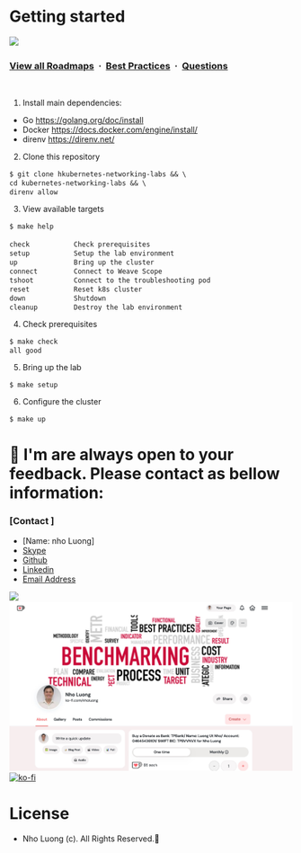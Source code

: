 # Getting started

![](https://i.imgur.com/waxVImv.png)
### [View all Roadmaps](https://github.com/nholuongut/all-roadmaps) &nbsp;&middot;&nbsp; [Best Practices](https://github.com/nholuongut/all-roadmaps/blob/main/public/best-practices/) &nbsp;&middot;&nbsp; [Questions](https://www.linkedin.com/in/nholuong/)
<br/>

1. Install main dependencies:

  * Go https://golang.org/doc/install
  * Docker https://docs.docker.com/engine/install/
  * direnv https://direnv.net/

2. Clone this repository

```
$ git clone hkubernetes-networking-labs && \
cd kubernetes-networking-labs && \
direnv allow
```

3. View available targets

```
$ make help

check           Check prerequisites
setup           Setup the lab environment
up              Bring up the cluster
connect         Connect to Weave Scope
tshoot          Connect to the troubleshooting pod
reset           Reset k8s cluster
down            Shutdown
cleanup         Destroy the lab environment
```

4. Check prerequisites

```
$ make check
all good
```

5. Bring up the lab

```
$ make setup
```

6. Configure the cluster

```
$ make up
```

# 🚀 I'm are always open to your feedback.  Please contact as bellow information:
### [Contact ]
* [Name: nho Luong]
* [Skype](luongutnho_skype)
* [Github](https://github.com/nholuongut/)
* [Linkedin](https://www.linkedin.com/in/nholuong/)
* [Email Address](luongutnho@hotmail.com)

![](https://i.imgur.com/waxVImv.png)
![](Donate.png)
[![ko-fi](https://ko-fi.com/img/githubbutton_sm.svg)](https://ko-fi.com/nholuong)

# License
* Nho Luong (c). All Rights Reserved.🌟